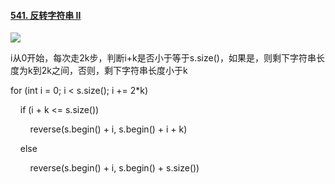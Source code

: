 #### [541. 反转字符串 II](https://leetcode.cn/problems/reverse-string-ii/)

![](C:\Users\Administrator\AppData\Roaming\marktext\images\2022-08-07-10-32-38-image.png)

i从0开始，每次走2k步，判断i+k是否小于等于s.size()，如果是，则剩下字符串长度为k到2k之间，否则，剩下字符串长度小于k

for (int i = 0; i < s.size(); i += 2*k)

    if (i + k <= s.size())

        reverse(s.begin() + i, s.begin() + i + k)

    else 

        reverse(s.begin() + i, s.begin() + s.size())


